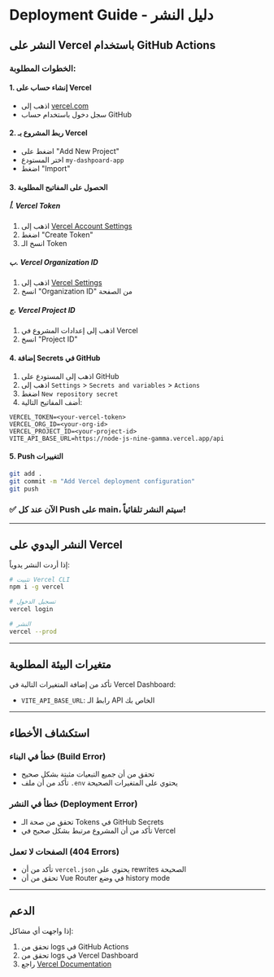 # Deployment Guide - دليل النشر

## النشر على Vercel باستخدام GitHub Actions

### الخطوات المطلوبة:

#### 1. إنشاء حساب على Vercel
- اذهب إلى [vercel.com](https://vercel.com)
- سجل دخول باستخدام حساب GitHub

#### 2. ربط المشروع بـ Vercel
- اضغط على "Add New Project"
- اختر المستودع `my-dashpoard-app`
- اضغط "Import"

#### 3. الحصول على المفاتيح المطلوبة

##### أ. Vercel Token
1. اذهب إلى [Vercel Account Settings](https://vercel.com/account/tokens)
2. اضغط "Create Token"
3. انسخ الـ Token

##### ب. Vercel Organization ID
1. اذهب إلى [Vercel Settings](https://vercel.com/account)
2. انسخ "Organization ID" من الصفحة

##### ج. Vercel Project ID
1. اذهب إلى إعدادات المشروع في Vercel
2. انسخ "Project ID"

#### 4. إضافة Secrets في GitHub

1. اذهب إلى المستودع على GitHub
2. اذهب إلى `Settings` > `Secrets and variables` > `Actions`
3. اضغط `New repository secret`
4. أضف المفاتيح التالية:

```
VERCEL_TOKEN=<your-vercel-token>
VERCEL_ORG_ID=<your-org-id>
VERCEL_PROJECT_ID=<your-project-id>
VITE_API_BASE_URL=https://node-js-nine-gamma.vercel.app/api
```

#### 5. Push التغييرات

```bash
git add .
git commit -m "Add Vercel deployment configuration"
git push
```

### ✅ الآن عند كل Push على main، سيتم النشر تلقائياً!

---

## النشر اليدوي على Vercel

إذا أردت النشر يدوياً:

```bash
# تثبيت Vercel CLI
npm i -g vercel

# تسجيل الدخول
vercel login

# النشر
vercel --prod
```

---

## متغيرات البيئة المطلوبة

تأكد من إضافة المتغيرات التالية في Vercel Dashboard:

- `VITE_API_BASE_URL`: رابط الـ API الخاص بك

---

## استكشاف الأخطاء

### خطأ في البناء (Build Error)
- تحقق من أن جميع التبعيات مثبتة بشكل صحيح
- تأكد من أن ملف `.env` يحتوي على المتغيرات الصحيحة

### خطأ في النشر (Deployment Error)
- تحقق من صحة الـ Tokens في GitHub Secrets
- تأكد من أن المشروع مرتبط بشكل صحيح في Vercel

### الصفحات لا تعمل (404 Errors)
- تأكد من أن `vercel.json` يحتوي على rewrites الصحيحة
- تحقق من أن Vue Router في وضع history mode

---

## الدعم

إذا واجهت أي مشاكل:
1. تحقق من logs في GitHub Actions
2. تحقق من logs في Vercel Dashboard
3. راجع [Vercel Documentation](https://vercel.com/docs)
